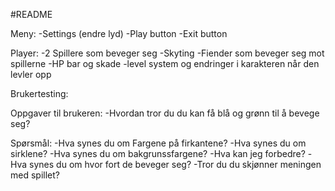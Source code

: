 #README

Meny:
-Settings (endre lyd)
-Play button
-Exit button

Player:
-2 Spillere som beveger seg
-Skyting
-Fiender som beveger seg mot spillerne
-HP bar og skade
-level system og endringer i karakteren når den levler opp


Brukertesting:

Oppgaver til brukeren:
-Hvordan tror du du kan få blå og grønn til å bevege seg?

Spørsmål:
-Hva synes du om Fargene på firkantene?
-Hva synes du om sirklene? 
-Hva synes du om bakgrunssfargene?
-Hva kan jeg forbedre?
-Hva synes du om hvor fort de beveger seg?
-Tror du du skjønner meningen med spillet?